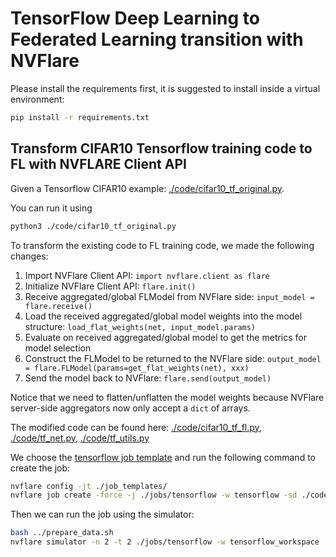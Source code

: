 # TensorFlow Deep Learning to Federated Learning transition with NVFlare

Please install the requirements first, it is suggested to install inside a virtual environment:

```bash
pip install -r requirements.txt
```

## Transform CIFAR10 Tensorflow training code to FL with NVFLARE Client API

Given a Tensorflow CIFAR10 example: [./code/cifar10_tf_original.py](./code/cifar10_tf_original.py).

You can run it using

```bash
python3 ./code/cifar10_tf_original.py
```

To transform the existing code to FL training code, we made the following changes:

1. Import NVFlare Client API: ```import nvflare.client as flare```
2. Initialize NVFlare Client API: ```flare.init()```
3. Receive aggregated/global FLModel from NVFlare side: ```input_model = flare.receive()```
4. Load the received aggregated/global model weights into the model structure: ```load_flat_weights(net, input_model.params)```
5. Evaluate on received aggregated/global model to get the metrics for model selection
6. Construct the FLModel to be returned to the NVFlare side: ```output_model = flare.FLModel(params=get_flat_weights(net), xxx)```
7. Send the model back to NVFlare: ```flare.send(output_model)```

Notice that we need to flatten/unflatten the model weights because NVFlare server-side aggregators now
only accept a ``dict`` of arrays.

The modified code can be found here: [./code/cifar10_tf_fl.py](./code/cifar10_tf_fl.py), [./code/tf_net.py](./code/tf_net.py),
[./code/tf_utils.py](./code/tf_utils.py)


We choose the [tensorflow job template](./job_templates/tensorflow/) and run the following command to create the job:

```bash
nvflare config -jt ./job_templates/
nvflare job create -force -j ./jobs/tensorflow -w tensorflow -sd ./code/ -s ./code/cifar10_tf_fl.py
```

Then we can run the job using the simulator:

```bash
bash ../prepare_data.sh
nvflare simulator -n 2 -t 2 ./jobs/tensorflow -w tensorflow_workspace
```
